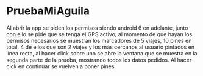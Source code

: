 # PruebaMiAguila

Al abrir la app se piden los permisos siendo android 6 en adelante, junto con ello se pide que se tenga el GPS activo; al momento de que hayan los permisos necesarios se muestran los marcadores de 5 viajes, 10 pines en total, 4 de ellos que son 2 viajes y los más cercanos al usuario pintados en línea recta, al hacer click sobre uno se abre la ventana que se muestra en la segunda parte de la prueba, mostrando todos los datos pedidos. Al hacer cick en continuar se vuelven a poner pines.
